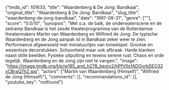 {"tmdb_id": 101633, "title": "Waardenberg & De Jong: Bandkaai", "original_title": "Waardenberg & De Jong: Bandkaai", "slug_title": "waardenberg-de-jong-bandkaai", "date": "1997-08-31", "genre": [""], "score": "0.0/10", "synopsis": "Met o.a. de balk, de onderwaterscene en de zeilramp Bandkaai is het zesde theaterprogramma van de Rotterdamse theatermakers Martin van Waardenberg en Wilfried de Jong.  De typische Waardenberg en de Jong aanpak isl in Bandkaai zeker weer te zien. Performance afgewisseld met miniatuurtjes van toneelspel.  Grootse en wezenloze decorstukken. Schoonheid maar ook afbraak.  Harde klanken naast stille beelden.  Fysieke uitputting en tevens serene rust.  Chaos en orde tegelijk.  Waardenberg en de Jong zijn niet te vangen.", "image": "https://image.tmdb.org/t/p/w185_and_h278_bestv2/hPfV0zfADOvrbSEO32xCBraQ7hZ.jpg", "actors": ["Martin van Waardenberg (Himself)", "Wilfried de Jong (Himself)"], "comments": [], "recommandations_id": [], "youtube_key": "notfound"}